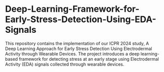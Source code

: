 # Deep-Learning-Framework-for-Early-Stress-Detection-Using-EDA-Signals
This repository contains the implementation of our ICPR 2024 study, A Deep Learning Approach for Early Stress Detection Using Electrodermal Activity through Wearable Devices. The project introduces a deep learning-based framework for detecting stress at an early stage using Electrodermal Activity (EDA) signals collected through wearable devices.
